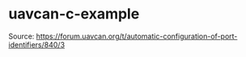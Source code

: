 # uavcan-c-example

Source:
https://forum.uavcan.org/t/automatic-configuration-of-port-identifiers/840/3
